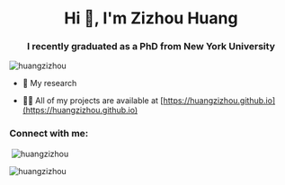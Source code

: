 <h1 align="center">Hi 👋, I'm Zizhou Huang</h1>
<h3 align="center">I recently graduated as a PhD from New York University</h3>

<p align="left"> <img src="https://komarev.com/ghpvc/?username=huangzizhou&label=Profile%20views&color=0e75b6&style=flat" alt="huangzizhou" /> </p>

- 🔭 My research

- 👨‍💻 All of my projects are available at [https://huangzizhou.github.io](https://huangzizhou.github.io)

<h3 align="left">Connect with me:</h3>
<p align="left">
</p>

<p>&nbsp;<img align="center" src="https://github-readme-stats.vercel.app/api?username=huangzizhou&show_icons=true&locale=en" alt="huangzizhou" /></p>

<p><img align="center" src="https://github-readme-streak-stats.herokuapp.com/?user=huangzizhou&" alt="huangzizhou" /></p>

